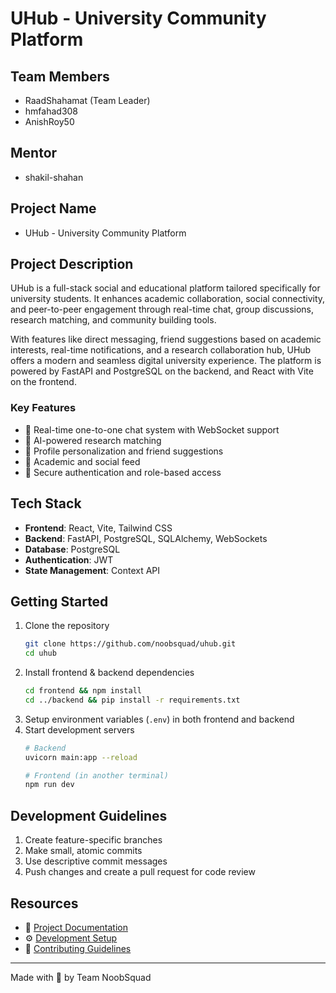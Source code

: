 # UHub - University Community Platform

## Team Members

- RaadShahamat (Team Leader)
- hmfahad308
- AnishRoy50

## Mentor

- shakil-shahan

## Project Name

- UHub - University Community Platform

## Project Description

UHub is a full-stack social and educational platform tailored specifically for university students. It enhances academic collaboration, social connectivity, and peer-to-peer engagement through real-time chat, group discussions, research matching, and community building tools.

With features like direct messaging, friend suggestions based on academic interests, real-time notifications, and a research collaboration hub, UHub offers a modern and seamless digital university experience. The platform is powered by FastAPI and PostgreSQL on the backend, and React with Vite on the frontend.

### Key Features
- 🔹 Real-time one-to-one chat system with WebSocket support
- 🔹 AI-powered research matching
- 🔹 Profile personalization and friend suggestions
- 🔹 Academic and social feed
- 🔹 Secure authentication and role-based access

## Tech Stack

- **Frontend**: React, Vite, Tailwind CSS
- **Backend**: FastAPI, PostgreSQL, SQLAlchemy, WebSockets
- **Database**: PostgreSQL
- **Authentication**: JWT
- **State Management**: Context API

## Getting Started

1. Clone the repository
   ```bash
   git clone https://github.com/noobsquad/uhub.git
   cd uhub
   ```
2. Install frontend & backend dependencies
   ```bash
   cd frontend && npm install
   cd ../backend && pip install -r requirements.txt
   ```
3. Setup environment variables (`.env`) in both frontend and backend
4. Start development servers
   ```bash
   # Backend
   uvicorn main:app --reload

   # Frontend (in another terminal)
   npm run dev
   ```

## Development Guidelines

1. Create feature-specific branches
2. Make small, atomic commits
3. Use descriptive commit messages
4. Push changes and create a pull request for code review

## Resources

- 📄 [Project Documentation](docs/)
- ⚙️ [Development Setup](docs/setup.md)
- 🤝 [Contributing Guidelines](CONTRIBUTING.md)

---
Made with 💙 by Team NoobSquad
